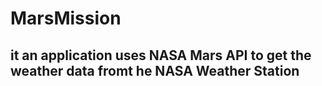 # MarsMission
## it an application uses NASA Mars API to get the weather data fromt he NASA Weather Station
